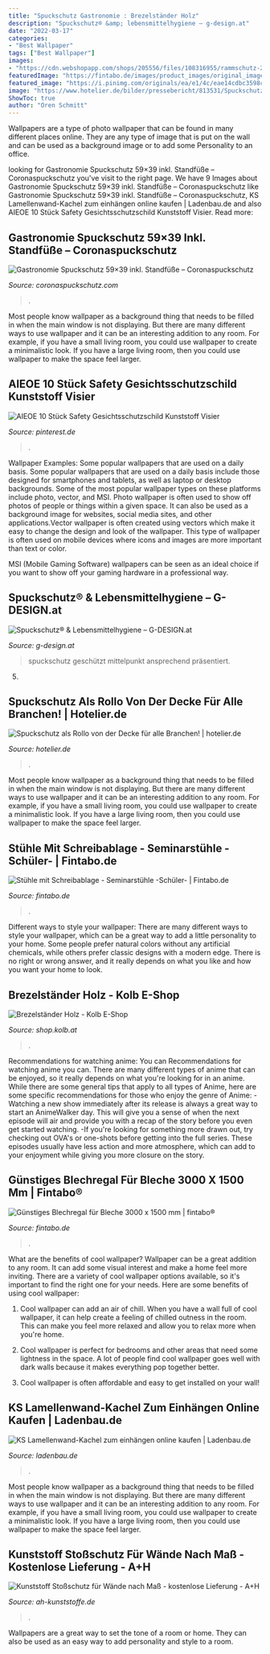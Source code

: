 ```yaml
---
title: "Spuckschutz Gastronomie : Brezelständer Holz"
description: "Spuckschutz® &amp; lebensmittelhygiene – g-design.at"
date: "2022-03-17"
categories:
- "Best Wallpaper"
tags: ["Best Wallpaper"]
images:
- "https://cdn.webshopapp.com/shops/205556/files/108316955/rammschutz-2000-x-192-x-10-mm.jpg"
featuredImage: "https://fintabo.de/images/product_images/original_images/vertikalregal-18.jpg"
featured_image: "https://i.pinimg.com/originals/ea/e1/4c/eae14cdbc3598cd930ad1978ac3df2b3.jpg"
image: "https://www.hotelier.de/bilder/pressebericht/813531/Spuckschutz-Gastronomie-Bild-2.jpg"
ShowToc: true
author: "Oren Schmitt"
---
```





Wallpapers are a type of photo wallpaper that can be found in many different places online. They are any type of image that is put on the wall and can be used as a background image or to add some Personality to an office.

	

		
looking for Gastronomie Spuckschutz 59×39 inkl. Standfüße – Coronaspuckschutz you've visit to the right page. We have 9 Images about Gastronomie Spuckschutz 59×39 inkl. Standfüße – Coronaspuckschutz like Gastronomie Spuckschutz 59×39 inkl. Standfüße – Coronaspuckschutz, KS Lamellenwand-Kachel zum einhängen online kaufen | Ladenbau.de and also AIEOE 10 Stück Safety Gesichtsschutzschild Kunststoff Visier. Read more:
		
    
## Gastronomie Spuckschutz 59×39 Inkl. Standfüße – Coronaspuckschutz

<img loading=lazy src="https://coronaspuckschutz.com/wp-content/uploads/2020/04/IMG_4239.jpg" onerror="this.onerror=null;this.src='https://tse2.mm.bing.net/th?id=OIP.h9_RkhL-6tLaTG-2T1nH7QHaJ4&amp;pid=15.1';" alt="Gastronomie Spuckschutz 59×39 inkl. Standfüße – Coronaspuckschutz">

_Source: coronaspuckschutz.com_

>. 

	

Most people know wallpaper as a background thing that needs to be filled in when the main window is not displaying. But there are many different ways to use wallpaper and it can be an interesting addition to any room. For example, if you have a small living room, you could use wallpaper to create a minimalistic look. If you have a large living room, then you could use wallpaper to make the space feel larger.

    
## AIEOE 10 Stück Safety Gesichtsschutzschild Kunststoff Visier

<img loading=lazy src="https://i.pinimg.com/originals/ea/e1/4c/eae14cdbc3598cd930ad1978ac3df2b3.jpg" onerror="this.onerror=null;this.src='https://tse3.mm.bing.net/th?id=OIP.0hr9um3afR6TJEC71PAelAHaJy&amp;pid=15.1';" alt="AIEOE 10 Stück Safety Gesichtsschutzschild Kunststoff Visier">

_Source: pinterest.de_

>. 

	

Wallpaper Examples: Some popular wallpapers that are used on a daily basis.
Some popular wallpapers that are used on a daily basis include those designed for smartphones and tablets, as well as laptop or desktop backgrounds. Some of the most popular wallpaper types on these platforms include photo, vector, and MSI. 
Photo wallpaper is often used to show off photos of people or things within a given space. It can also be used as a background image for websites, social media sites, and other applications.Vector wallpaper is often created using vectors which make it easy to change the design and look of the wallpaper. This type of wallpaper is often used on mobile devices where icons and images are more important than text or color. 

MSI (Mobile Gaming Software) wallpapers can be seen as an ideal choice if you want to show off your gaming hardware in a professional way.

    
## Spuckschutz® &amp; Lebensmittelhygiene – G-DESIGN.at

<img loading=lazy src="https://www.g-design.at/wp-content/uploads/2015/04/brezenbox-2-768x768.jpg" onerror="this.onerror=null;this.src='https://tse4.mm.bing.net/th?id=OIP.lH_ifiO_5XDLzJx0hVPuZgHaHa&amp;pid=15.1';" alt="Spuckschutz® &amp; Lebensmittelhygiene – G-DESIGN.at">

_Source: g-design.at_

>spuckschutz geschützt mittelpunkt ansprechend präsentiert. 

	

5.

    
## Spuckschutz Als Rollo Von Der Decke Für Alle Branchen! | Hotelier.de

<img loading=lazy src="https://www.hotelier.de/bilder/pressebericht/813531/Spuckschutz-Gastronomie-Bild-2.jpg" onerror="this.onerror=null;this.src='https://tse1.mm.bing.net/th?id=OIP.xxDn91FC-tA4gfXOI-eHvQHaJ4&amp;pid=15.1';" alt="Spuckschutz als Rollo von der Decke für alle Branchen! | hotelier.de">

_Source: hotelier.de_

>. 

	

Most people know wallpaper as a background thing that needs to be filled in when the main window is not displaying. But there are many different ways to use wallpaper and it can be an interesting addition to any room. For example, if you have a small living room, you could use wallpaper to create a minimalistic look. If you have a large living room, then you could use wallpaper to make the space feel larger.

    
## Stühle Mit Schreibablage - Seminarstühle -Schüler- | Fintabo.de

<img loading=lazy src="https://fintabo.de/images/product_images/popup_images/stuehle_mit_schreibablage_1079_1.jpg" onerror="this.onerror=null;this.src='https://tse3.mm.bing.net/th?id=OIP.IMwrvDGYvBplIJ5OF6XXhgAAAA&amp;pid=15.1';" alt="Stühle mit Schreibablage - Seminarstühle -Schüler- | Fintabo.de">

_Source: fintabo.de_

>. 

	

Different ways to style your wallpaper:
There are many different ways to style your wallpaper, which can be a great way to add a little personality to your home. Some people prefer natural colors without any artificial chemicals, while others prefer classic designs with a modern edge. There is no right or wrong answer, and it really depends on what you like and how you want your home to look.

    
## Brezelständer Holz - Kolb E-Shop

<img loading=lazy src="http://static.webshopapp.com/shops/085366/files/039997894/brezelstaender-holz.jpg" onerror="this.onerror=null;this.src='https://tse3.mm.bing.net/th?id=OIP.4aXNq7Xbkn7qAEcMySj4AQHaJ4&amp;pid=15.1';" alt="Brezelständer Holz - Kolb E-Shop">

_Source: shop.kolb.at_

>. 

	

Recommendations for watching anime: You can
Recommendations for watching anime you can. There are many different types of anime that can be enjoyed, so it really depends on what you're looking for in an anime. While there are some general tips that apply to all types of Anime, here are some specific recommendations for those who enjoy the genre of Anime: 
-Watching a new show immediately after its release is always a great way to start an AnimeWalker day. This will give you a sense of when the next episode will air and provide you with a recap of the story before you even get started watching. 
-If you're looking for something more drawn out, try checking out OVA's or one-shots before getting into the full series. These episodes usually have less action and more atmosphere, which can add to your enjoyment while giving you more closure on the story.

    
## Günstiges Blechregal Für Bleche 3000 X 1500 Mm | Fintabo®

<img loading=lazy src="https://fintabo.de/images/product_images/original_images/vertikalregal-18.jpg" onerror="this.onerror=null;this.src='https://tse3.mm.bing.net/th?id=OIP.uXpE9zE8w6r6X8Ot0FhYXgHaFc&amp;pid=15.1';" alt="Günstiges Blechregal für Bleche 3000 x 1500 mm | fintabo®">

_Source: fintabo.de_

>. 

	

What are the benefits of cool wallpaper?
Wallpaper can be a great addition to any room. It can add some visual interest and make a home feel more inviting. There are a variety of cool wallpaper options available, so it's important to find the right one for your needs. Here are some benefits of using cool wallpaper: 
1. Cool wallpaper can add an air of chill. When you have a wall full of cool wallpaper, it can help create a feeling of chilled outness in the room. This can make you feel more relaxed and allow you to relax more when you're home. 

2. Cool wallpaper is perfect for bedrooms and other areas that need some lightness in the space. A lot of people find cool wallpaper goes well with dark walls because it makes everything pop together better. 

3. Cool wallpaper is often affordable and easy to get installed on your wall!

    
## KS Lamellenwand-Kachel Zum Einhängen Online Kaufen | Ladenbau.de

<img loading=lazy src="https://www.ladenbau.de/thumbnail/90/e7/7d/1611734254/ks-lamellenwand-kachel-zum-einhaengen-51-0041_4zk6qdop7mwmux_1280x1280.jpg" onerror="this.onerror=null;this.src='https://tse3.mm.bing.net/th?id=OIP.kJrE1pPi0Ro9Gzj8byvwbAHaHa&amp;pid=15.1';" alt="KS Lamellenwand-Kachel zum einhängen online kaufen | Ladenbau.de">

_Source: ladenbau.de_

>. 

	

Most people know wallpaper as a background thing that needs to be filled in when the main window is not displaying. But there are many different ways to use wallpaper and it can be an interesting addition to any room. For example, if you have a small living room, you could use wallpaper to create a minimalistic look. If you have a large living room, then you could use wallpaper to make the space feel larger.

    
## Kunststoff Stoßschutz Für Wände Nach Maß - Kostenlose Lieferung - A+H

<img loading=lazy src="https://cdn.webshopapp.com/shops/205556/files/108316955/rammschutz-2000-x-192-x-10-mm.jpg" onerror="this.onerror=null;this.src='https://tse1.mm.bing.net/th?id=OIP.Rq2afCKCex_CUFH0bH3WDgHaEc&amp;pid=15.1';" alt="Kunststoff Stoßschutz für Wände nach Maß - kostenlose Lieferung - A+H">

_Source: ah-kunststoffe.de_

>. 

	

Wallpapers are a great way to set the tone of a room or home. They can also be used as an easy way to add personality and style to a room.

